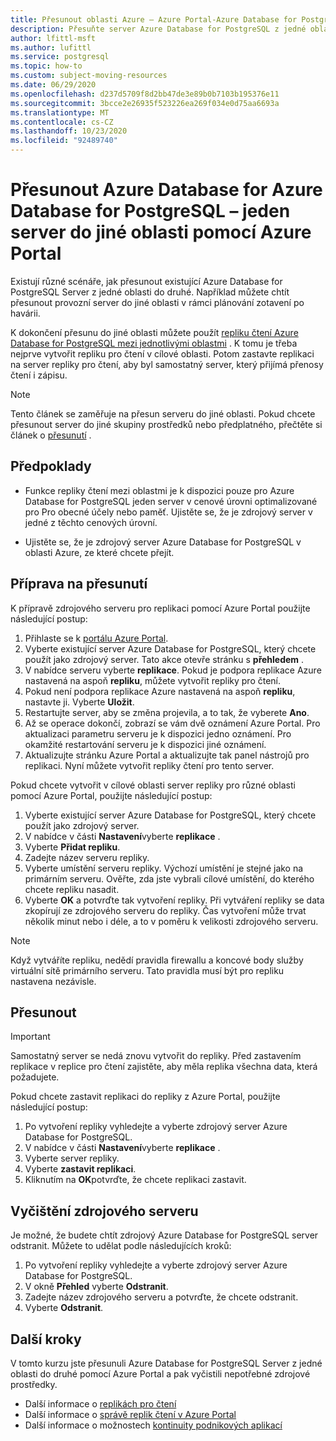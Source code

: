 ```yaml
---
title: Přesunout oblasti Azure – Azure Portal-Azure Database for PostgreSQL – jeden server
description: Přesuňte server Azure Database for PostgreSQL z jedné oblasti Azure do jiné pomocí repliky pro čtení a Azure Portal.
author: lfittl-msft
ms.author: lufittl
ms.service: postgresql
ms.topic: how-to
ms.custom: subject-moving-resources
ms.date: 06/29/2020
ms.openlocfilehash: d237d5709f8d2bb47de3e89b0b7103b195376e11
ms.sourcegitcommit: 3bcce2e26935f523226ea269f034e0d75aa6693a
ms.translationtype: MT
ms.contentlocale: cs-CZ
ms.lasthandoff: 10/23/2020
ms.locfileid: "92489740"
---
```

# <a name="move-an-azure-database-for-azure-database-for-postgresql---single-server-to-another-region-by-using-the-azure-portal"></a>Přesunout Azure Database for Azure Database for PostgreSQL – jeden server do jiné oblasti pomocí Azure Portal

Existují různé scénáře, jak přesunout existující Azure Database for PostgreSQL Server z jedné oblasti do druhé. Například můžete chtít přesunout provozní server do jiné oblasti v rámci plánování zotavení po havárii.

K dokončení přesunu do jiné oblasti můžete použít [repliku čtení Azure Database for PostgreSQL mezi jednotlivými oblastmi](concepts-read-replicas.md#cross-region-replication) . K tomu je třeba nejprve vytvořit repliku pro čtení v cílové oblasti. Potom zastavte replikaci na server repliky pro čtení, aby byl samostatný server, který přijímá přenosy čtení i zápisu. 

> [!NOTE]
> Tento článek se zaměřuje na přesun serveru do jiné oblasti. Pokud chcete přesunout server do jiné skupiny prostředků nebo předplatného, přečtěte si článek o [přesunutí](../azure-resource-manager/management/move-resource-group-and-subscription.md) . 

## <a name="prerequisites"></a>Předpoklady

- Funkce repliky čtení mezi oblastmi je k dispozici pouze pro Azure Database for PostgreSQL jeden server v cenové úrovni optimalizované pro Pro obecné účely nebo paměť. Ujistěte se, že je zdrojový server v jedné z těchto cenových úrovní.

- Ujistěte se, že je zdrojový server Azure Database for PostgreSQL v oblasti Azure, ze které chcete přejít.

## <a name="prepare-to-move"></a>Příprava na přesunutí

K přípravě zdrojového serveru pro replikaci pomocí Azure Portal použijte následující postup: 

1. Přihlaste se k [portálu Azure Portal](https://portal.azure.com/).
1. Vyberte existující server Azure Database for PostgreSQL, který chcete použít jako zdrojový server. Tato akce otevře stránku s **přehledem** .
1. V nabídce serveru vyberte **replikace**. Pokud je podpora replikace Azure nastavená na aspoň **repliku**, můžete vytvořit repliky pro čtení. 
1. Pokud není podpora replikace Azure nastavená na aspoň **repliku**, nastavte ji. Vyberte **Uložit**.
1. Restartujte server, aby se změna projevila, a to tak, že vyberete **Ano**.
1. Až se operace dokončí, zobrazí se vám dvě oznámení Azure Portal. Pro aktualizaci parametru serveru je k dispozici jedno oznámení. Pro okamžité restartování serveru je k dispozici jiné oznámení.
1. Aktualizujte stránku Azure Portal a aktualizujte tak panel nástrojů pro replikaci. Nyní můžete vytvořit repliky čtení pro tento server.

Pokud chcete vytvořit v cílové oblasti server repliky pro různé oblasti pomocí Azure Portal, použijte následující postup:

1. Vyberte existující server Azure Database for PostgreSQL, který chcete použít jako zdrojový server.
1. V nabídce v části **Nastavení**vyberte **replikace** .
1. Vyberte **Přidat repliku**.
1. Zadejte název serveru repliky.
1. Vyberte umístění serveru repliky. Výchozí umístění je stejné jako na primárním serveru. Ověřte, zda jste vybrali cílové umístění, do kterého chcete repliku nasadit.
1. Vyberte **OK** a potvrďte tak vytvoření repliky. Při vytváření repliky se data zkopírují ze zdrojového serveru do repliky. Čas vytvoření může trvat několik minut nebo i déle, a to v poměru k velikosti zdrojového serveru.

>[!NOTE]
> Když vytváříte repliku, nedědí pravidla firewallu a koncové body služby virtuální sítě primárního serveru. Tato pravidla musí být pro repliku nastavena nezávisle.

## <a name="move"></a>Přesunout

> [!IMPORTANT]
> Samostatný server se nedá znovu vytvořit do repliky.
> Před zastavením replikace v replice pro čtení zajistěte, aby měla replika všechna data, která požadujete.

Pokud chcete zastavit replikaci do repliky z Azure Portal, použijte následující postup:

1. Po vytvoření repliky vyhledejte a vyberte zdrojový server Azure Database for PostgreSQL. 
1. V nabídce v části **Nastavení**vyberte **replikace** .
1. Vyberte server repliky.
1. Vyberte **zastavit replikaci**.
1. Kliknutím na **OK**potvrďte, že chcete replikaci zastavit.

## <a name="clean-up-source-server"></a>Vyčištění zdrojového serveru

Je možné, že budete chtít zdrojový Azure Database for PostgreSQL server odstranit. Můžete to udělat podle následujících kroků:

1. Po vytvoření repliky vyhledejte a vyberte zdrojový server Azure Database for PostgreSQL.
1. V okně **Přehled** vyberte **Odstranit**.
1. Zadejte název zdrojového serveru a potvrďte, že chcete odstranit.
1. Vyberte **Odstranit**.

## <a name="next-steps"></a>Další kroky

V tomto kurzu jste přesunuli Azure Database for PostgreSQL Server z jedné oblasti do druhé pomocí Azure Portal a pak vyčistili nepotřebné zdrojové prostředky. 

- Další informace o [replikách pro čtení](concepts-read-replicas.md)
- Další informace o [správě replik čtení v Azure Portal](howto-read-replicas-portal.md)
- Další informace o možnostech [kontinuity podnikových aplikací](concepts-business-continuity.md)